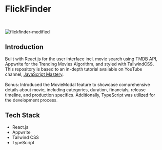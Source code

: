 # FlickFinder
</br>

![flickfinder-modified](https://github.com/user-attachments/assets/4e1b48ad-7b25-4bcb-8096-6b04049381ba)

## Introduction
Built with React.js for the user interface incl. movie search using TMDB API, Appwrite for the Trending Movies Algorithm, and styled with TailwindCSS.
This repository is based to an in-depth tutorial available on YouTube channel, [JavaScript Mastery](https://www.youtube.com/@javascriptmastery/videos).
</br>
</br>
Bonus:
Introduced the MovieModal feature to showcase comprehensive details about movie, including categories, duration, financials, release timeline, and production specifics. Additionally, TypeScript was utilized for the development process.

## Tech Stack
* React.js
* Appwrite
* Tailwind CSS
* TypeScript

